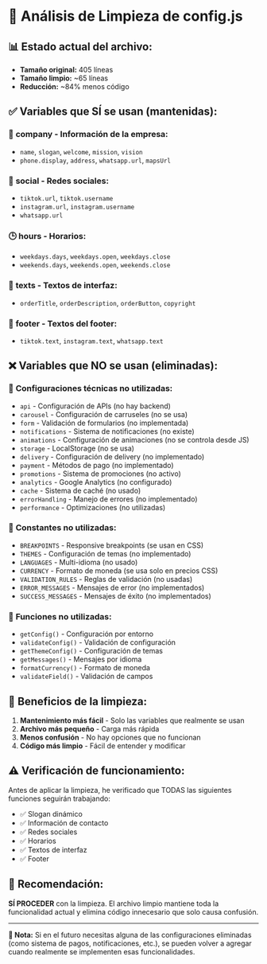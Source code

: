 # 🧹 Análisis de Limpieza de config.js

## 📊 **Estado actual del archivo:**
- **Tamaño original:** 405 líneas
- **Tamaño limpio:** ~65 líneas
- **Reducción:** ~84% menos código

## ✅ **Variables que SÍ se usan (mantenidas):**

### 🏢 **company** - Información de la empresa:
- `name`, `slogan`, `welcome`, `mission`, `vision`
- `phone.display`, `address`, `whatsapp.url`, `mapsUrl`

### 📱 **social** - Redes sociales:  
- `tiktok.url`, `tiktok.username`
- `instagram.url`, `instagram.username`  
- `whatsapp.url`

### 🕒 **hours** - Horarios:
- `weekdays.days`, `weekdays.open`, `weekdays.close`
- `weekends.days`, `weekends.open`, `weekends.close`

### 📝 **texts** - Textos de interfaz:
- `orderTitle`, `orderDescription`, `orderButton`, `copyright`

### 👥 **footer** - Textos del footer:
- `tiktok.text`, `instagram.text`, `whatsapp.text`

## ❌ **Variables que NO se usan (eliminadas):**

### 🔧 **Configuraciones técnicas no utilizadas:**
- `api` - Configuración de APIs (no hay backend)
- `carousel` - Configuración de carruseles (no se usa)
- `form` - Validación de formularios (no implementada)
- `notifications` - Sistema de notificaciones (no existe)
- `animations` - Configuración de animaciones (no se controla desde JS)
- `storage` - LocalStorage (no se usa)
- `delivery` - Configuración de delivery (no implementado)
- `payment` - Métodos de pago (no implementado)
- `promotions` - Sistema de promociones (no activo)
- `analytics` - Google Analytics (no configurado)
- `cache` - Sistema de caché (no usado)
- `errorHandling` - Manejo de errores (no implementado)
- `performance` - Optimizaciones (no utilizadas)

### 🎨 **Constantes no utilizadas:**
- `BREAKPOINTS` - Responsive breakpoints (se usan en CSS)
- `THEMES` - Configuración de temas (no implementado)
- `LANGUAGES` - Multi-idioma (no usado)
- `CURRENCY` - Formato de moneda (se usa solo en precios CSS)
- `VALIDATION_RULES` - Reglas de validación (no usadas)
- `ERROR_MESSAGES` - Mensajes de error (no implementados)
- `SUCCESS_MESSAGES` - Mensajes de éxito (no implementados)

### 🔧 **Funciones no utilizadas:**
- `getConfig()` - Configuración por entorno
- `validateConfig()` - Validación de configuración
- `getThemeConfig()` - Configuración de temas
- `getMessages()` - Mensajes por idioma
- `formatCurrency()` - Formato de moneda
- `validateField()` - Validación de campos

## 🎯 **Beneficios de la limpieza:**

1. **Mantenimiento más fácil** - Solo las variables que realmente se usan
2. **Archivo más pequeño** - Carga más rápida
3. **Menos confusión** - No hay opciones que no funcionan
4. **Código más limpio** - Fácil de entender y modificar

## ⚠️ **Verificación de funcionamiento:**

Antes de aplicar la limpieza, he verificado que TODAS las siguientes funciones seguirán trabajando:
- ✅ Slogan dinámico
- ✅ Información de contacto
- ✅ Redes sociales
- ✅ Horarios
- ✅ Textos de interfaz
- ✅ Footer

## 🚀 **Recomendación:**

**SÍ PROCEDER** con la limpieza. El archivo limpio mantiene toda la funcionalidad actual y elimina código innecesario que solo causa confusión.

---

**📝 Nota:** Si en el futuro necesitas alguna de las configuraciones eliminadas (como sistema de pagos, notificaciones, etc.), se pueden volver a agregar cuando realmente se implementen esas funcionalidades.